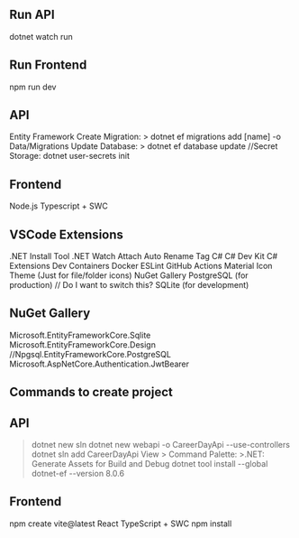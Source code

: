 Run API
-------
dotnet watch run

Run Frontend
------------
npm run dev


API
---
Entity Framework
    Create Migration: > dotnet ef migrations add [name] -o Data/Migrations
    Update Database: > dotnet ef database update
//Secret Storage: dotnet user-secrets init


Frontend
--------
Node.js
Typescript + SWC



VSCode Extensions
-----------------
.NET Install Tool
.NET Watch Attach
Auto Rename Tag
C#
C# Dev Kit
C# Extensions
Dev Containers
Docker
ESLint
GitHub Actions
Material Icon Theme (Just for file/folder icons)
NuGet Gallery
PostgreSQL (for production) // Do I want to switch this?
SQLite (for development)


NuGet Gallery
-------------
Microsoft.EntityFrameworkCore.Sqlite
Microsoft.EntityFrameworkCore.Design
//Npgsql.EntityFrameworkCore.PostgreSQL
Microsoft.AspNetCore.Authentication.JwtBearer


Commands to create project
--------------------------
API
---
> dotnet new sln
> dotnet new webapi -o CareerDayApi --use-controllers
> dotnet sln add CareerDayApi
View > Command Palette: >.NET: Generate Assets for Build and Debug
> dotnet tool install --global dotnet-ef --version 8.0.6

Frontend
--------
npm create vite@latest
    React
    TypeScript + SWC
npm install
